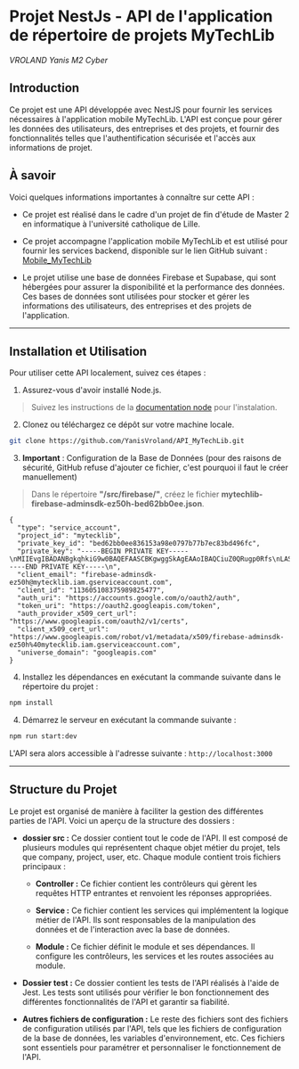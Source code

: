 # Projet NestJs - API de l'application de répertoire de projets MyTechLib

*VROLAND Yanis*
*M2 Cyber*

## Introduction

Ce projet est une API développée avec NestJS pour fournir les services nécessaires à l'application mobile MyTechLib. L'API est conçue pour gérer les données des utilisateurs, des entreprises et des projets, et fournir des fonctionnalités telles que l'authentification sécurisée et l'accès aux informations de projet.

## À savoir

Voici quelques informations importantes à connaître sur cette API :

- Ce projet est réalisé dans le cadre d'un projet de fin d'étude de Master 2 en informatique à l'université catholique de Lille.

- Ce projet accompagne l'application mobile MyTechLib et est utilisé pour fournir les services backend, disponible sur le lien GitHub suivant : [Mobile_MyTechLib](https://github.com/YanisVroland/Mobile_MyTechLib.git)

- Le projet utilise une base de données Firebase et Supabase, qui sont hébergées pour assurer la disponibilité et la performance des données. Ces bases de données sont utilisées pour stocker et gérer les informations des utilisateurs, des entreprises et des projets de l'application.

---

## Installation et Utilisation

Pour utiliser cette API localement, suivez ces étapes :

1. Assurez-vous d'avoir installé Node.js.

> Suivez les instructions de la [documentation node](https://nodejs.org/en/download) pour l'instalation.

2. Clonez ou téléchargez ce dépôt sur votre machine locale.

```bash
git clone https://github.com/YanisVroland/API_MyTechLib.git
```
3. **Important** : Configuration de la Base de Données (pour des raisons de sécurité, GitHub refuse d'ajouter ce fichier, c'est pourquoi il faut le créer manuellement)
> Dans le répertoire **"/src/firebase/"**, créez le fichier **mytechlib-firebase-adminsdk-ez50h-bed62bb0ee.json**.

```
{
  "type": "service_account",
  "project_id": "mytecklib",
  "private_key_id": "bed62bb0ee836153a98e0797b77b7ec83bd496fc",
  "private_key": "-----BEGIN PRIVATE KEY-----\nMIIEvgIBADANBgkqhkiG9w0BAQEFAASCBKgwggSkAgEAAoIBAQCiuZ0QRugp0Rfs\nLASDwtVo31OAT1W0ze5DkNwhuK47QdSf5yRtRh1xHvrs5PxhHPVztce67h0IjqX8\nK/FTYslx+VRj1aONjOYaaQyA5TIcdbszf9mXevErRSlEp6OPOdX2cqqnkkOnE8LP\nxCvDGfYiOB2cb2VnUu/Dw2TGVBqTFHu9GsBtvzx6XIQlsqocgGcbezvzN7FsIYX0\ni8L23Ln6dZYpT8GBv+Oh6byazSX9BAfJPQJcw1UAXLG81ZBqQiHx0ZPNJ7gO3Kli\nnQqbEly8bDKfgttiEhkaidhaG5bFq+lJpUDluOtYN3Yccc6J7eL7EER6I5q1rHRD\nMBvVJbY9AgMBAAECggEAJM74vMxVStQ95ZHlaYqibIkL4dvQRshIS6dSbBxS6RuQ\nhaUq4772/PYli32Wqz76NLTbW6juD1f5KuwjuBmB+NKN6NFUIDpNeI7noaZ2qeJl\nuJYEedP5BrErzxhekpDiGc/BU4tt2zbIm+fDgGv4dbAc3pyCIxerHayuuIAgzMD5\n7GubsKbaV9X1lnMeVtkPWGdHJlfAe6MffM3sAp/jLgLsWUTgXJdebO2b12d0Ysjb\nPhkSrt5Le0XrXPNTulrQX7c+KfN0CSnqSu/rBo9uGMCjt/97CdWXAn5YBz9cFMKZ\nONKPVY/SHL+aUuJUpmASdGi0NJTFyMPKsC8RVZwXEQKBgQDllHKgL0hfLr8JUud/\nU9BSlH3AZPyJK1nw2M36A8eqbOxCvIK3kqbwi8ZHRnN8+lBYzBQAyOi1itu6peJd\n2u5px8sCPQ1MZPLuZsgiT52n+c/9g67gzfS1V4RVLr68F6kVNh67iTuYyyr/23Pd\n4Z82BLtaMH+he/z3j/J/eshhdQKBgQC1c5XLFmZxJZWQOsPU4Z3voiJrY9aNgFx2\nZbAB+okVfrxA8+qDpPewkic1qNdGw8VBBcWV2QP76hzJfDgUTUyk1we8f4pdfiM+\nnfSPxF9F3bNh75c+f+ZJteQmG1JvfaNm3syacbxrWP9AB8T4UjpEVw9EvHpS4A0K\niYGj+VvgqQKBgGYFAKcEO/HoMQZwq+TeFu4LhJIxjjNaa15myal3coveWWMSqDfx\nWHP+eP8FZJ6+EWRUU/NBVIAQE7KuspgoiNfC7Aiznqw7E+UzEW6F2LZjgbTThqvp\nefv3xxufaSzmisGdSizmP/CXICWQnL2V3I1BrwvWD3FwSqqscgOKSW9dAoGBALNl\nqtTWucPmT+AAabugsUDKQVOBqw/NuB0K3qCmLkCFQ+TIA7XSNV1qsr93xhfd2Lk3\n1qkXnbvENF/0o5FW948GVkzEoG1dF8WB79jwYu21ivQqKJOPaoS4A/C1FKTMR/Ce\nGRYdmxdbL0oEJHcK/TayCJOB8ULc56fiWb1f/bm5AoGBAInVRnmCcNjNfK27yiaT\nO/ffUHeE3RmVBJuismUdkMzeBSltmlT2b6EtRxVO5Dy4xJtSFhWY2q0Hy5soPist\nx4hIXAEH971fnEo+Q5nHB5stZh2/4ozYaNATVTSrvdQUYk7G8w9IQIlqPBptUNyy\nTBm4ePhPrihPUdr+xy/EH/pi\n-----END PRIVATE KEY-----\n",
  "client_email": "firebase-adminsdk-ez50h@mytecklib.iam.gserviceaccount.com",
  "client_id": "113605108375989825477",
  "auth_uri": "https://accounts.google.com/o/oauth2/auth",
  "token_uri": "https://oauth2.googleapis.com/token",
  "auth_provider_x509_cert_url": "https://www.googleapis.com/oauth2/v1/certs",
  "client_x509_cert_url": "https://www.googleapis.com/robot/v1/metadata/x509/firebase-adminsdk-ez50h%40mytecklib.iam.gserviceaccount.com",
  "universe_domain": "googleapis.com"
}
```

4. Installez les dépendances en exécutant la commande suivante dans le répertoire du projet :

```bash
npm install
```

4. Démarrez le serveur en exécutant la commande suivante :

```bash
npm run start:dev
```

L'API sera alors accessible à l'adresse suivante : `http://localhost:3000`

---

## Structure du Projet

Le projet est organisé de manière à faciliter la gestion des différentes parties de l'API. Voici un aperçu de la structure des dossiers :

- **dossier src :** Ce dossier contient tout le code de l'API. Il est composé de plusieurs modules qui représentent chaque objet métier du projet, tels que company, project, user, etc. Chaque module contient trois fichiers principaux :

  - **Controller :** Ce fichier contient les contrôleurs qui gèrent les requêtes HTTP entrantes et renvoient les réponses appropriées.

  - **Service :** Ce fichier contient les services qui implémentent la logique métier de l'API. Ils sont responsables de la manipulation des données et de l'interaction avec la base de données.

  - **Module :** Ce fichier définit le module et ses dépendances. Il configure les contrôleurs, les services et les routes associées au module.

- **Dossier __test__ :** Ce dossier contient les tests de l'API réalisés à l'aide de Jest. Les tests sont utilisés pour vérifier le bon fonctionnement des différentes fonctionnalités de l'API et garantir sa fiabilité.

- **Autres fichiers de configuration :** Le reste des fichiers sont des fichiers de configuration utilisés par l'API, tels que les fichiers de configuration de la base de données, les variables d'environnement, etc. Ces fichiers sont essentiels pour paramétrer et personnaliser le fonctionnement de l'API.
